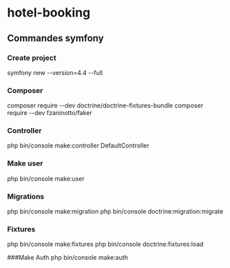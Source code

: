 # hotel-booking

## Commandes symfony

### Create project
symfony new --version=4.4 --full <nom du projet>

### Composer
composer require --dev doctrine/doctrine-fixtures-bundle
composer require --dev fzaninotto/faker

### Controller
php bin/console make:controller DefaultController

### Make user
php bin/console make:user

### Migrations
php bin/console make:migration
php bin/console doctrine:migration:migrate

### Fixtures
php bin/console make:fixtures
php bin/console doctrine:fixtures:load

###Make Auth
php bin/console make:auth
